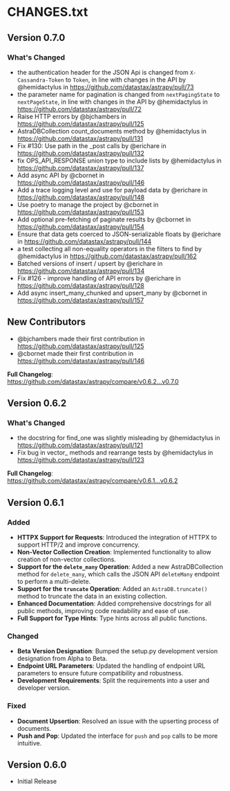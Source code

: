 # CHANGES.txt

## Version 0.7.0

### What's Changed

- the authentication header for the JSON Api is changed from `X-Cassandra-Token` to `Token`, in line with changes in the API by @hemidactylus in <https://github.com/datastax/astrapy/pull/73>
- the parameter name for pagination is changed from `nextPagingState` to `nextPageState`, in line with changes in the API by @hemidactylus in <https://github.com/datastax/astrapy/pull/72>
- Raise HTTP errors by @bjchambers in https://github.com/datastax/astrapy/pull/125
- AstraDBCollection count_documents method by @hemidactylus in https://github.com/datastax/astrapy/pull/131
- Fix #130: Use path in the _post calls by @erichare in https://github.com/datastax/astrapy/pull/132
- fix OPS_API_RESPONSE union type to include lists by @hemidactylus in https://github.com/datastax/astrapy/pull/137
- Add async API by @cbornet in https://github.com/datastax/astrapy/pull/146
- Add a trace logging level and use for payload data by @erichare in https://github.com/datastax/astrapy/pull/148
- Use poetry to manage the project by @cbornet in https://github.com/datastax/astrapy/pull/153
- Add optional pre-fetching of paginate results by @cbornet in https://github.com/datastax/astrapy/pull/154
- Ensure that data gets coerced to JSON-serializable floats by @erichare in https://github.com/datastax/astrapy/pull/144
- a test collecting all non-equality operators in the filters to find by @hemidactylus in https://github.com/datastax/astrapy/pull/162
- Batched versions of insert / upsert by @erichare in https://github.com/datastax/astrapy/pull/134
- Fix #126 - improve handling of API errors by @erichare in https://github.com/datastax/astrapy/pull/128
- Add async insert_many_chunked and upsert_many by @cbornet in https://github.com/datastax/astrapy/pull/157

## New Contributors

* @bjchambers made their first contribution in https://github.com/datastax/astrapy/pull/125
* @cbornet made their first contribution in https://github.com/datastax/astrapy/pull/146

**Full Changelog**: https://github.com/datastax/astrapy/compare/v0.6.2...v0.7.0

## Version 0.6.2

### What's Changed

- the docstring for find_one was slightly misleading by @hemidactylus in <https://github.com/datastax/astrapy/pull/121>
- Fix bug in vector_ methods and rearrange tests by @hemidactylus in <https://github.com/datastax/astrapy/pull/123>

**Full Changelog**: <https://github.com/datastax/astrapy/compare/v0.6.1...v0.6.2>

## Version 0.6.1

### Added

- **HTTPX Support for Requests**: Introduced the integration of HTTPX to support HTTP/2 and improve concurrency.
- **Non-Vector Collection Creation**: Implemented functionality to allow creation of non-vector collections.
- **Support for the `delete_many` Operation**: Added a new AstraDBCollection method for `delete_many`, which calls the JSON API `deleteMany` endpoint to perform a multi-delete.
- **Support for the `truncate` Operation**: Added an `AstraDB.truncate()` method to truncate the data in an existing collection.
- **Enhanced Documentation**: Added comprehensive docstrings for all public methods, improving code readability and ease of use.
- **Full Support for Type Hints**: Type hints across all public functions.

### Changed

- **Beta Version Designation**: Bumped the setup.py development version designation from Alpha to Beta.
- **Endpoint URL Parameters**: Updated the handling of endpoint URL parameters to ensure future compatibility and robustness.
- **Development Requirements**: Split the requirements into a user and developer version.

### Fixed

- **Document Upsertion**: Resolved an issue with the upserting process of documents.
- **Push and Pop**: Updated the interface for `push` and `pop` calls to be more intuitive.

## Version 0.6.0

- Initial Release
